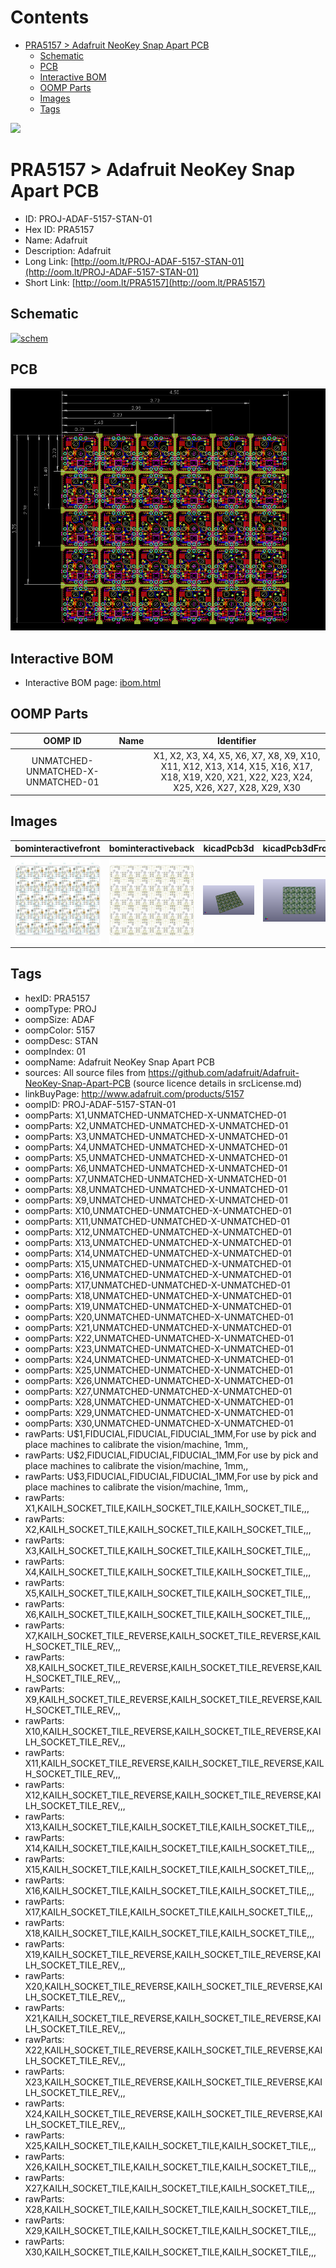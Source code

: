 



Contents
========

* [PRA5157 > Adafruit NeoKey Snap Apart PCB](#pra5157--adafruit-neokey-snap-apart-pcb)
	* [Schematic](#schematic)
	* [PCB](#pcb)
	* [Interactive BOM](#interactive-bom)
	* [OOMP Parts](#oomp-parts)
	* [Images](#images)
	* [Tags](#tags)
  
![][im]
# PRA5157 > Adafruit NeoKey Snap Apart PCB

- ID: PROJ-ADAF-5157-STAN-01
- Hex ID: PRA5157
- Name: Adafruit
- Description: Adafruit
- Long Link: [http://oom.lt/PROJ-ADAF-5157-STAN-01](http://oom.lt/PROJ-ADAF-5157-STAN-01)
- Short Link: [http://oom.lt/PRA5157](http://oom.lt/PRA5157)

## Schematic
  
[![schem](eagleSchemImage.png)](eagleSchemImage.png)
## PCB
  
[![pcb](eagleImage.png)](eagleImage.png)
## Interactive BOM

- Interactive BOM page: [ibom.html](https://htmlpreview.github.io/?https://github.com/oomlout/oomlout_OOMP_projects/blob/main/PROJ-ADAF-5157-STAN-01/kicad/bom/ibom.html)

## OOMP Parts
  

|OOMP ID|Name|Identifier|
| :---: | :---: | :---: |
|UNMATCHED-UNMATCHED-X-UNMATCHED-01||X1, X2, X3, X4, X5, X6, X7, X8, X9, X10, X11, X12, X13, X14, X15, X16, X17, X18, X19, X20, X21, X22, X23, X24, X25, X26, X27, X28, X29, X30|

## Images
  
  

|bominteractivefront|bominteractiveback|kicadPcb3d|kicadPcb3dFront|kicadPcb3dBack|eagleImage|eagleSchemImage|pcbdraw|pcbdrawback|
| :---: | :---: | :---: | :---: | :---: | :---: | :---: | :---: | :---: |
|[![bominteractivefront](bomFront_140.png)](bomFront.png)|[![bominteractiveback](bomBack_140.png)](bomBack.png)|[![kicadPcb3d](kicadPcb3d_140.png)](kicadPcb3d.png)|[![kicadPcb3dFront](kicadPcb3dFront_140.png)](kicadPcb3dFront.png)|[![kicadPcb3dBack](kicadPcb3dBack_140.png)](kicadPcb3dBack.png)|[![eagleImage](eagleImage_140.png)](eagleImage.png)|[![eagleSchemImage](eagleSchemImage_140.png)](eagleSchemImage.png)|[![pcbdraw](pcbdraw_140.png)](pcbdraw.png)|[![pcbdrawback](pcbdrawBack_140.png)](pcbdrawBack.png)|

## Tags

- hexID: PRA5157
- oompType: PROJ
- oompSize: ADAF
- oompColor: 5157
- oompDesc: STAN
- oompIndex: 01
- oompName: Adafruit NeoKey Snap Apart PCB
- sources: All source files from https://github.com/adafruit/Adafruit-NeoKey-Snap-Apart-PCB (source licence details in srcLicense.md)
- linkBuyPage: http://www.adafruit.com/products/5157
- oompID: PROJ-ADAF-5157-STAN-01
- oompParts: X1,UNMATCHED-UNMATCHED-X-UNMATCHED-01
- oompParts: X2,UNMATCHED-UNMATCHED-X-UNMATCHED-01
- oompParts: X3,UNMATCHED-UNMATCHED-X-UNMATCHED-01
- oompParts: X4,UNMATCHED-UNMATCHED-X-UNMATCHED-01
- oompParts: X5,UNMATCHED-UNMATCHED-X-UNMATCHED-01
- oompParts: X6,UNMATCHED-UNMATCHED-X-UNMATCHED-01
- oompParts: X7,UNMATCHED-UNMATCHED-X-UNMATCHED-01
- oompParts: X8,UNMATCHED-UNMATCHED-X-UNMATCHED-01
- oompParts: X9,UNMATCHED-UNMATCHED-X-UNMATCHED-01
- oompParts: X10,UNMATCHED-UNMATCHED-X-UNMATCHED-01
- oompParts: X11,UNMATCHED-UNMATCHED-X-UNMATCHED-01
- oompParts: X12,UNMATCHED-UNMATCHED-X-UNMATCHED-01
- oompParts: X13,UNMATCHED-UNMATCHED-X-UNMATCHED-01
- oompParts: X14,UNMATCHED-UNMATCHED-X-UNMATCHED-01
- oompParts: X15,UNMATCHED-UNMATCHED-X-UNMATCHED-01
- oompParts: X16,UNMATCHED-UNMATCHED-X-UNMATCHED-01
- oompParts: X17,UNMATCHED-UNMATCHED-X-UNMATCHED-01
- oompParts: X18,UNMATCHED-UNMATCHED-X-UNMATCHED-01
- oompParts: X19,UNMATCHED-UNMATCHED-X-UNMATCHED-01
- oompParts: X20,UNMATCHED-UNMATCHED-X-UNMATCHED-01
- oompParts: X21,UNMATCHED-UNMATCHED-X-UNMATCHED-01
- oompParts: X22,UNMATCHED-UNMATCHED-X-UNMATCHED-01
- oompParts: X23,UNMATCHED-UNMATCHED-X-UNMATCHED-01
- oompParts: X24,UNMATCHED-UNMATCHED-X-UNMATCHED-01
- oompParts: X25,UNMATCHED-UNMATCHED-X-UNMATCHED-01
- oompParts: X26,UNMATCHED-UNMATCHED-X-UNMATCHED-01
- oompParts: X27,UNMATCHED-UNMATCHED-X-UNMATCHED-01
- oompParts: X28,UNMATCHED-UNMATCHED-X-UNMATCHED-01
- oompParts: X29,UNMATCHED-UNMATCHED-X-UNMATCHED-01
- oompParts: X30,UNMATCHED-UNMATCHED-X-UNMATCHED-01
- rawParts: U$1,FIDUCIAL,FIDUCIAL,FIDUCIAL_1MM,For use by pick and place machines to calibrate the vision/machine, 1mm,,
- rawParts: U$2,FIDUCIAL,FIDUCIAL,FIDUCIAL_1MM,For use by pick and place machines to calibrate the vision/machine, 1mm,,
- rawParts: U$3,FIDUCIAL,FIDUCIAL,FIDUCIAL_1MM,For use by pick and place machines to calibrate the vision/machine, 1mm,,
- rawParts: X1,KAILH_SOCKET_TILE,KAILH_SOCKET_TILE,KAILH_SOCKET_TILE,,,
- rawParts: X2,KAILH_SOCKET_TILE,KAILH_SOCKET_TILE,KAILH_SOCKET_TILE,,,
- rawParts: X3,KAILH_SOCKET_TILE,KAILH_SOCKET_TILE,KAILH_SOCKET_TILE,,,
- rawParts: X4,KAILH_SOCKET_TILE,KAILH_SOCKET_TILE,KAILH_SOCKET_TILE,,,
- rawParts: X5,KAILH_SOCKET_TILE,KAILH_SOCKET_TILE,KAILH_SOCKET_TILE,,,
- rawParts: X6,KAILH_SOCKET_TILE,KAILH_SOCKET_TILE,KAILH_SOCKET_TILE,,,
- rawParts: X7,KAILH_SOCKET_TILE_REVERSE,KAILH_SOCKET_TILE_REVERSE,KAILH_SOCKET_TILE_REV,,,
- rawParts: X8,KAILH_SOCKET_TILE_REVERSE,KAILH_SOCKET_TILE_REVERSE,KAILH_SOCKET_TILE_REV,,,
- rawParts: X9,KAILH_SOCKET_TILE_REVERSE,KAILH_SOCKET_TILE_REVERSE,KAILH_SOCKET_TILE_REV,,,
- rawParts: X10,KAILH_SOCKET_TILE_REVERSE,KAILH_SOCKET_TILE_REVERSE,KAILH_SOCKET_TILE_REV,,,
- rawParts: X11,KAILH_SOCKET_TILE_REVERSE,KAILH_SOCKET_TILE_REVERSE,KAILH_SOCKET_TILE_REV,,,
- rawParts: X12,KAILH_SOCKET_TILE_REVERSE,KAILH_SOCKET_TILE_REVERSE,KAILH_SOCKET_TILE_REV,,,
- rawParts: X13,KAILH_SOCKET_TILE,KAILH_SOCKET_TILE,KAILH_SOCKET_TILE,,,
- rawParts: X14,KAILH_SOCKET_TILE,KAILH_SOCKET_TILE,KAILH_SOCKET_TILE,,,
- rawParts: X15,KAILH_SOCKET_TILE,KAILH_SOCKET_TILE,KAILH_SOCKET_TILE,,,
- rawParts: X16,KAILH_SOCKET_TILE,KAILH_SOCKET_TILE,KAILH_SOCKET_TILE,,,
- rawParts: X17,KAILH_SOCKET_TILE,KAILH_SOCKET_TILE,KAILH_SOCKET_TILE,,,
- rawParts: X18,KAILH_SOCKET_TILE,KAILH_SOCKET_TILE,KAILH_SOCKET_TILE,,,
- rawParts: X19,KAILH_SOCKET_TILE_REVERSE,KAILH_SOCKET_TILE_REVERSE,KAILH_SOCKET_TILE_REV,,,
- rawParts: X20,KAILH_SOCKET_TILE_REVERSE,KAILH_SOCKET_TILE_REVERSE,KAILH_SOCKET_TILE_REV,,,
- rawParts: X21,KAILH_SOCKET_TILE_REVERSE,KAILH_SOCKET_TILE_REVERSE,KAILH_SOCKET_TILE_REV,,,
- rawParts: X22,KAILH_SOCKET_TILE_REVERSE,KAILH_SOCKET_TILE_REVERSE,KAILH_SOCKET_TILE_REV,,,
- rawParts: X23,KAILH_SOCKET_TILE_REVERSE,KAILH_SOCKET_TILE_REVERSE,KAILH_SOCKET_TILE_REV,,,
- rawParts: X24,KAILH_SOCKET_TILE_REVERSE,KAILH_SOCKET_TILE_REVERSE,KAILH_SOCKET_TILE_REV,,,
- rawParts: X25,KAILH_SOCKET_TILE,KAILH_SOCKET_TILE,KAILH_SOCKET_TILE,,,
- rawParts: X26,KAILH_SOCKET_TILE,KAILH_SOCKET_TILE,KAILH_SOCKET_TILE,,,
- rawParts: X27,KAILH_SOCKET_TILE,KAILH_SOCKET_TILE,KAILH_SOCKET_TILE,,,
- rawParts: X28,KAILH_SOCKET_TILE,KAILH_SOCKET_TILE,KAILH_SOCKET_TILE,,,
- rawParts: X29,KAILH_SOCKET_TILE,KAILH_SOCKET_TILE,KAILH_SOCKET_TILE,,,
- rawParts: X30,KAILH_SOCKET_TILE,KAILH_SOCKET_TILE,KAILH_SOCKET_TILE,,,



[im]: kicadPcb3d_450.png
